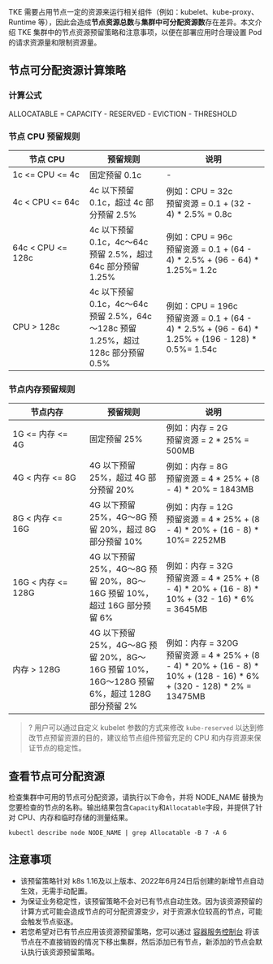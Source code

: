

TKE 需要占用节点一定的资源来运行相关组件（例如：kubelet、kube-proxy、Runtime 等），因此会造成**节点资源总数**与**集群中可分配资源数**存在差异。本文介绍 TKE 集群中的节点资源预留策略和注意事项，以便在部署应用时合理设置 Pod 的请求资源量和限制资源量。

## 节点可分配资源计算策略

### 计算公式
ALLOCATABLE = CAPACITY - RESERVED - EVICTION - THRESHOLD

### 节点 CPU 预留规则

<table>
<thead>
  <tr>
    <th width="30%">节点 CPU</th>
    <th width="30%">预留规则</th>
    <th>说明</th>
  </tr>
</thead>
<tbody>
  <tr>
    <td>1c &lt;= CPU &lt;= 4c</td>
    <td>固定预留 0.1c</td>
    <td>-</td>
  </tr>
  <tr>
    <td>4c &lt; CPU &lt;= 64c</td>
    <td>4c 以下预留 0.1c，超过 4c 部分预留 2.5%</td>
    <td>例如：CPU = 32c<br>预留资源 = 0.1 + (32 - 4) * 2.5% = 0.8c</td>
  </tr>
  <tr>
    <td>64c &lt; CPU &lt;= 128c</td>
    <td>4c 以下预留 0.1c，4c～64c 预留 2.5%，超过 64c 部分预留 1.25%</td>
    <td>例如：CPU = 96c<br>预留资源 = 0.1 + (64 - 4) * 2.5% + (96 - 64) * 1.25%= 1.2c</td>
  </tr>
  <tr>
    <td>CPU &gt; 128c</td>
    <td>4c 以下预留 0.1c，4c～64c 预留 2.5%，64c～128c 预留 1.25%，超过 128c 部分预留 0.5%</td>
    <td>例如：CPU = 196c<br>预留资源 = 0.1 + (64 - 4) * 2.5% + (96 - 64) * 1.25% + (196 - 128) * 0.5%= 1.54c</td>
  </tr>
</tbody>
</table>

### 节点内存预留规则

<table>
<thead>
  <tr>
    <th width="30%">节点内存</th>
    <th width="30%">预留规则</th>
    <th>说明</th>
  </tr>
</thead>
<tbody>
  <tr>
    <td>1G &lt;= 内存 &lt;= 4G</td>
    <td>固定预留 25%</td>
    <td>例如：内存 = 2G<br>预留资源 = 2 * 25% = 500MB</td>
  </tr>
  <tr>
    <td>4G &lt; 内存 &lt;= 8G</td>
    <td>4G 以下预留 25%，超过 4G 部分预留 20%</td>
    <td>例如：内存 = 8G<br>预留资源 = 4 * 25% + (8 - 4) * 20% = 1843MB</td>
  </tr>
  <tr>
    <td>8G &lt; 内存 &lt;= 16G</td>
    <td>4G 以下预留 25%，4G～8G 预留 20%，超过 8G 部分预留 10%</td>
    <td>例如：内存 = 12G<br>预留资源 = 4 * 25% + (8 - 4) * 20% + (16 - 8) * 10%= 2252MB</td>
  </tr>
  <tr>
    <td>16G &lt; 内存 &lt;= 128G</td>
    <td>4G 以下预留 25%，4G～8G 预留 20%，8G～16G 预留 10%，超过 16G 部分预留 6%</td>
    <td>例如：内存 = 32G<br>预留资源 = 4 * 25% + (8 - 4) * 20% + (16 - 8) * 10% + (32 - 16) * 6% = 3645MB</td>
  </tr>
  <tr>
    <td>内存 &gt; 128G</td>
    <td>4G 以下预留 25%，4G～8G 预留 20%，8G～16G 预留 10%，16G～128G 预留 6%，超过 128G 部分预留 2%</td>
    <td>例如：内存 = 320G<br>预留资源 = 4 * 25% + (8 - 4) * 20% + (16 - 8) * 10% + (128 - 16) * 6% + (320 - 128) * 2% = 13475MB</td>
  </tr>
</tbody>
</table>

>? 用户可以通过自定义 kubelet 参数的方式来修改 `kube-reserved` 以达到修改节点预留资源的目的，建议给节点组件预留充足的 CPU 和内存资源来保证节点的稳定性。

## 查看节点可分配资源
检查集群中可用的节点可分配资源，请执行以下命令，并将 NODE_NAME 替换为您要检查的节点的名称。输出结果包含`Capacity`和`Allocatable`字段，并提供了针对 CPU、内存和临时存储的测量结果。

```
kubectl describe node NODE_NAME | grep Allocatable -B 7 -A 6
```

## 注意事项
- 该预留策略针对 k8s 1.16及以上版本、2022年6月24日后创建的新增节点自动生效，无需手动配置。
- 为保证业务稳定性，该预留策略不会对已有节点自动生效。因为该资源预留的计算方式可能会造成节点的可分配资源变少，对于资源水位较高的节点，可能会触发节点驱逐。
- 若您希望对已有节点应用该资源预留策略，您可以通过 [容器服务控制台](https://console.cloud.tencent.com/tke2/cluster) 将该节点在不直接销毁的情况下移出集群，然后添加已有节点，新添加的节点会默认执行该资源预留策略。
